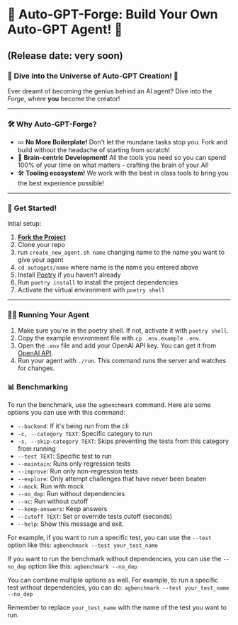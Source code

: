 # 🚀 **Auto-GPT-Forge**: Build Your Own Auto-GPT Agent! 🧠 
## (Release date: very soon)


### 🌌 Dive into the Universe of Auto-GPT Creation! 🌌

Ever dreamt of becoming the genius behind an AI agent? Dive into the *Forge*, where **you** become the creator!

---

### 🛠️ **Why Auto-GPT-Forge?**
- 💤 **No More Boilerplate!** Don't let the mundane tasks stop you. Fork and build without the headache of starting from scratch!
- 🧠 **Brain-centric Development!** All the tools you need so you can spend 100% of your time on what matters - crafting the brain of your AI!
- 🛠️ **Tooling ecosystem!** We work with the best in class tools to bring you the best experience possible!
---

### 🚀 **Get Started!**

Intial setup:
1. **[Fork the Project](https://github.com/Significant-Gravitas/Auto-GPT)**
2. Clone your repo
3. run `create_new_agent.sh name` changing name to the name you want to give your agent
4. `cd autogpts/name` where name is the name you entered above
5. Install [Poetry](https://python-poetry.org/docs/#installation) if you haven't already
6. Run `poetry install` to install the project dependencies
7. Activate the virtual environment with `poetry shell`

---

### 🏃‍♂️ **Running Your Agent**


1. Make sure you're in the poetry shell. If not, activate it with `poetry shell`.
2. Copy the example environment file with `cp .env.example .env`.
3. Open the `.env` file and add your OpenAI API key. You can get it from [OpenAI API](https://platform.openai.com/docs/developer-quickstart/).
4. Run your agent with `./run`. This command runs the server and watches for changes.

### 📊 **Benchmarking**


To run the benchmark, use the `agbenchmark` command. Here are some options you can use with this command:

- `--backend`: If it's being run from the cli
- `-c, --category TEXT`: Specific category to run
- `-s, --skip-category TEXT`: Skips preventing the tests from this category from running
- `--test TEXT`: Specific test to run
- `--maintain`: Runs only regression tests
- `--improve`: Run only non-regression tests
- `--explore`: Only attempt challenges that have never been beaten
- `--mock`: Run with mock
- `--no_dep`: Run without dependencies
- `--nc`: Run without cutoff
- `--keep-answers`: Keep answers
- `--cutoff TEXT`: Set or override tests cutoff (seconds)
- `--help`: Show this message and exit.

For example, if you want to run a specific test, you can use the `--test` option like this:
`agbenchmark --test your_test_name`

If you want to run the benchmark without dependencies, you can use the `--no_dep` option like this:
`agbenchmark --no_dep`

You can combine multiple options as well. For example, to run a specific test without dependencies, you can do:
`agbenchmark --test your_test_name --no_dep`

Remember to replace `your_test_name` with the name of the test you want to run.
